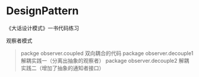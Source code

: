 # DesignPattern
《大话设计模式》一书代码练习

观察者模式
> packge observer.coupled 双向耦合的代码
package observer.decouple1 解耦实践一（分离出抽象的观察者）
package observer.decouple2 解耦实践二（增加了抽象的通知者接口）
